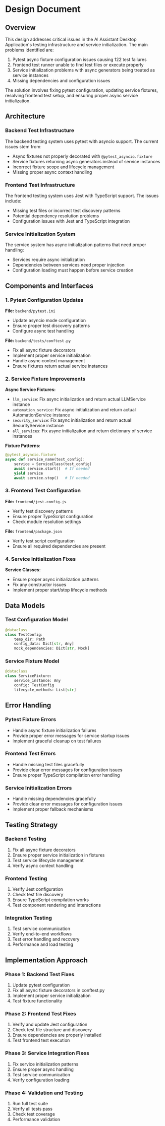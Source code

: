 # Design Document

## Overview

This design addresses critical issues in the AI Assistant Desktop Application's testing infrastructure and service initialization. The main problems identified are:

1. Pytest async fixture configuration issues causing 122 test failures
2. Frontend test runner unable to find test files or execute properly
3. Service initialization problems with async generators being treated as service instances
4. Missing dependencies and configuration issues

The solution involves fixing pytest configuration, updating service fixtures, resolving frontend test setup, and ensuring proper async service initialization.

## Architecture

### Backend Test Infrastructure

The backend testing system uses pytest with asyncio support. The current issues stem from:

- Async fixtures not properly decorated with `@pytest_asyncio.fixture`
- Service fixtures returning async generators instead of service instances
- Incorrect fixture scope and lifecycle management
- Missing proper async context handling

### Frontend Test Infrastructure

The frontend testing system uses Jest with TypeScript support. The issues include:

- Missing test files or incorrect test discovery patterns
- Potential dependency resolution problems
- Configuration issues with Jest and TypeScript integration

### Service Initialization System

The service system has async initialization patterns that need proper handling:

- Services require async initialization
- Dependencies between services need proper injection
- Configuration loading must happen before service creation

## Components and Interfaces

### 1. Pytest Configuration Updates

**File:** `backend/pytest.ini`
- Update asyncio mode configuration
- Ensure proper test discovery patterns
- Configure async test handling

**File:** `backend/tests/conftest.py`
- Fix all async fixture decorators
- Implement proper service initialization
- Handle async context management
- Ensure fixtures return actual service instances

### 2. Service Fixture Improvements

**Async Service Fixtures:**
- `llm_service`: Fix async initialization and return actual LLMService instance
- `automation_service`: Fix async initialization and return actual AutomationService instance
- `security_service`: Fix async initialization and return actual SecurityService instance
- `all_services`: Fix async initialization and return dictionary of service instances

**Fixture Patterns:**
```python
@pytest_asyncio.fixture
async def service_name(test_config):
    service = ServiceClass(test_config)
    await service.start()  # If needed
    yield service
    await service.stop()   # If needed
```

### 3. Frontend Test Configuration

**File:** `frontend/jest.config.js`
- Verify test discovery patterns
- Ensure proper TypeScript configuration
- Check module resolution settings

**File:** `frontend/package.json`
- Verify test script configuration
- Ensure all required dependencies are present

### 4. Service Initialization Fixes

**Service Classes:**
- Ensure proper async initialization patterns
- Fix any constructor issues
- Implement proper start/stop lifecycle methods

## Data Models

### Test Configuration Model
```python
@dataclass
class TestConfig:
    temp_dir: Path
    config_data: Dict[str, Any]
    mock_dependencies: Dict[str, Mock]
```

### Service Fixture Model
```python
@dataclass
class ServiceFixture:
    service_instance: Any
    config: TestConfig
    lifecycle_methods: List[str]
```

## Error Handling

### Pytest Fixture Errors
- Handle async fixture initialization failures
- Provide proper error messages for service startup issues
- Implement graceful cleanup on test failures

### Frontend Test Errors
- Handle missing test files gracefully
- Provide clear error messages for configuration issues
- Ensure proper TypeScript compilation error handling

### Service Initialization Errors
- Handle missing dependencies gracefully
- Provide clear error messages for configuration issues
- Implement proper fallback mechanisms

## Testing Strategy

### Backend Testing
1. Fix all async fixture decorators
2. Ensure proper service initialization in fixtures
3. Test service lifecycle management
4. Verify async context handling

### Frontend Testing
1. Verify Jest configuration
2. Check test file discovery
3. Ensure TypeScript compilation works
4. Test component rendering and interactions

### Integration Testing
1. Test service communication
2. Verify end-to-end workflows
3. Test error handling and recovery
4. Performance and load testing

## Implementation Approach

### Phase 1: Backend Test Fixes
1. Update pytest configuration
2. Fix all async fixture decorators in conftest.py
3. Implement proper service initialization
4. Test fixture functionality

### Phase 2: Frontend Test Fixes
1. Verify and update Jest configuration
2. Check test file structure and discovery
3. Ensure dependencies are properly installed
4. Test frontend test execution

### Phase 3: Service Integration Fixes
1. Fix service initialization patterns
2. Ensure proper async handling
3. Test service communication
4. Verify configuration loading

### Phase 4: Validation and Testing
1. Run full test suite
2. Verify all tests pass
3. Check test coverage
4. Performance validation
